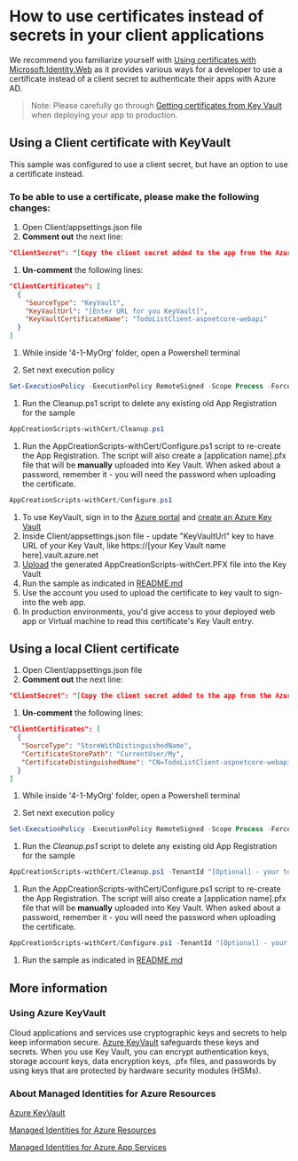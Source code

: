 # How to use certificates instead of secrets in your client applications

We recommend you familiarize yourself with [Using certificates with Microsoft\.Identity\.Web](https://github.com/AzureAD/microsoft-identity-web/wiki/Certificates#getting-certificates-from-key-vault) as it provides various ways for a developer to use a certificate instead of a client secret to authenticate their apps with Azure AD.
> Note: Please carefully go through [Getting certificates from Key Vault](https://github.com/AzureAD/microsoft-identity-web/wiki/Certificates#getting-certificates-from-key-vault) when deploying your app to production.

## Using a Client certificate with KeyVault

This sample was configured to use a client secret, but have an option to use a certificate instead.

### To be able to use a certificate, please make the following changes:

1. Open Client/appsettings.json file
1. **Comment out** the next line:

```json
"ClientSecret": "[Copy the client secret added to the app from the Azure portal]"
```

1. **Un-comment** the following lines:

```json
"ClientCertificates": [
  {
    "SourceType": "KeyVault",
    "KeyVaultUrl": "[Enter URL for you KeyVault]",
    "KeyVaultCertificateName": "TodoListClient-aspnetcore-webapi"
  }
]
```

1. While inside '4-1-MyOrg' folder, open a Powershell terminal

1. Set next execution policy

```powershell
Set-ExecutionPolicy -ExecutionPolicy RemoteSigned -Scope Process -Force
```

1. Run the Cleanup.ps1 script to delete any existing old App Registration for the sample

```powershell
AppCreationScripts-withCert/Cleanup.ps1
```

1. Run the AppCreationScripts-withCert/Configure.ps1 script to re-create the App Registration. The script will also create a [application name].pfx file that will be **manually** uploaded into Key Vault. When asked about a password, remember it - you will need the password when uploading the certificate.

```powershell
AppCreationScripts-withCert/Configure.ps1
```

1. To use KeyVault, sign in to the [Azure portal](https://portal.azure.com) and [create an Azure Key Vault](https://docs.microsoft.com/azure/key-vault/general/quick-create-portal)
1. Inside Client/appsettings.json file - update "KeyVaultUrl" key to have URL of your Key Vault, like https://[your Key Vault name here].vault.azure.net
1. [Upload](https://docs.microsoft.com/azure/key-vault/certificates/tutorial-import-certificate#import-a-certificate-to-key-vault) the generated AppCreationScripts-withCert\.PFX file into the Key Vault
1. Run the sample as indicated in [README.md](README.md)
1. Use the account you used to upload the certificate to key vault to sign-into the web app.
1. In production environments, you'd give access to your deployed web app or Virtual machine to read this certificate's Key Vault entry.  

## Using a local Client certificate

1. Open Client/appsettings.json file
2. **Comment out** the next line:

```json
"ClientSecret": "[Copy the client secret added to the app from the Azure portal]"
```

1. **Un-comment** the following lines:

```json
"ClientCertificates": [
  {
   "SourceType": "StoreWithDistinguishedName",
   "CertificateStorePath": "CurrentUser/My",
   "CertificateDistinguishedName": "CN=TodoListClient-aspnetcore-webapi"
  }
]
```

1. While inside '4-1-MyOrg' folder, open a Powershell terminal

1. Set next execution policy

```powershell
Set-ExecutionPolicy -ExecutionPolicy RemoteSigned -Scope Process -Force
```

1. Run the *Cleanup.ps1* script to delete any existing old App Registration for the sample

```powershell
AppCreationScripts-withCert/Cleanup.ps1 -TenantId "[Optional] - your tenant id" -AzureEnvironmentName "[Optional] - Azure environment, defaults to 'Global'"
```

1. Run the AppCreationScripts-withCert/Configure.ps1 script to re-create the App Registration. The script will also create a [application name].pfx file that will be **manually** uploaded into Key Vault. When asked about a password, remember it - you will need the password when uploading the certificate.

```powershell
AppCreationScripts-withCert/Configure.ps1 -TenantId "[Optional] - your tenant id" -AzureEnvironmentName "[Optional] - Azure environment, defaults to 'Global'"
```

1. Run the sample as indicated in [README.md](README.md)

## More information

### Using Azure KeyVault

Cloud applications and services use cryptographic keys and secrets to help keep information secure. [Azure KeyVault](https://azure.microsoft.com/services/key-vault/) safeguards these keys and secrets. When you use Key Vault, you can encrypt authentication keys, storage account keys, data encryption keys, .pfx files, and passwords by using keys that are protected by hardware security modules (HSMs).

### About Managed Identities for Azure Resources

[Azure KeyVault](https://azure.microsoft.com/services/key-vault/#product-overview)

[Managed Identities for Azure Resources](https://docs.microsoft.com/azure/active-directory/managed-identities-azure-resources/)

[Managed Identities for Azure App Services](https://docs.microsoft.com/azure/app-service/overview-managed-identity?tabs=dotnet)
